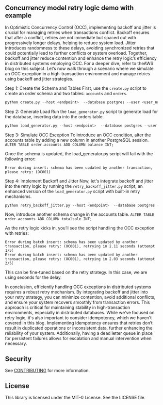 ## Concurrency model retry logic demo with example

In Optimistic Concurrency Control (OCC), implementing backoff and jitter is crucial for managing retries when transactions conflict. Backoff ensures that after a conflict, retries are not immediate but spaced out with progressively longer delays, helping to reduce system load. Jitter introduces randomness to these delays, avoiding synchronized retries that could potentially lead to further conflicts or system overload. Together, backoff and jitter reduce contention and enhance the retry logic’s efficiency in distributed systems employing OCC.  For a deeper dive, refer to theAWS blog on this subject.
Let’s now walk through a scenario where we simulate an OCC exception in a high-transaction environment and manage retries using backoff and jitter strategies.

Step 1: Create the Schema and Tables
First, use the `create.py` script to create an order schema and two tables: `accounts` and `orders`.
```python
python create.py --host <endpoint>  --database postgres --user <user_name> --region <region>  --schema orders`
```

Step 2: Generate Load
Run the `load_generator.py` script to generate load for the database, inserting data into the orders table.
```python
python load_generator.py --host <endpoint>  --database postgres --user <user_name> --region <region> --schema orders --tablename orders --threads 10
```

Step 3: Simulate OCC Exception
To introduce an OCC condition, alter the accounts table by adding a new column in another PostgreSQL session.
`ALTER TABLE order.accounts ADD COLUMN balance INT;`

Once the schema is updated, the load_generator.py script will fail with the following error:

```
Error during insert: schema has been updated by another transaction, please retry: (OC001)
```

Step 4: Implement Backoff and Jitter
Now, let's integrate backoff and jitter into the retry logic by running the `retry_backoff_jitter.py` script, an enhanced version of the `load_generator.py` script with built-in retry mechanisms.

```python
python retry_backoff_jitter.py --host <endpoint>  --database postgres --user <user_name> --region <region>  --schema orders --tablename orders --threads 10
```

Now, introduce another schema change in the accounts table.
`ALTER TABLE order.accounts ADD COLUMN totalsale INT;`

As the retry logic kicks in, you’ll see the script handling the OCC exception with retries:

```
Error during batch insert: schema has been updated by another transaction, please retry: (OC001), retrying in 2.11 seconds (attempt 1/5)
Error during batch insert: schema has been updated by another transaction, please retry: (OC001), retrying in 2.03 seconds (attempt 2/5)
```

This can be fine-tuned based on the retry strategy. In this case, we are using seconds for the delay.

In conclusion, efficiently handling OCC exceptions in distributed systems requires a robust retry mechanism. By integrating backoff and jitter into your retry strategy, you can minimize contention, avoid additional conflicts, and ensure your system recovers smoothly from transaction errors. This approach is critical for maintaining stability in high-transaction environments, especially in distributed databases. While we've focused on retry logic, it's also important to consider idempotency, which we haven't covered in this blog. Implementing idempotency ensures that retries don’t result in duplicated operations or inconsistent data, further enhancing the reliability of your system. Additionally, having a dead letter queue in place for persistent failures allows for escalation and manual intervention when necessary.

## Security

See [CONTRIBUTING](CONTRIBUTING.md#security-issue-notifications) for more information.

## License

This library is licensed under the MIT-0 License. See the LICENSE file.

